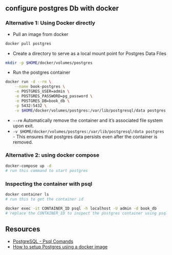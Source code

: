 
## configure postgres Db with docker
### Alternative 1: Using Docker directly
- Pull an image from docker 
```bash
docker pull postgres
```
- Create a directory to serve as a local mount point for Postgres Data Files

```bash
mkdir -p $HOME/docker/volumes/postgres 
```
- Run the postgres container
```bash
docker run -d --rm \
    --name book-postgres \
    -e POSTGRES_USER=admin \
    -e POSTGRES_PASSWORD=pg_password \
    -e POSTGRES_DB=book_db \
    -p 5432:5432 \
    -v $HOME/docker/volumes/postgres:/var/lib/postgresql/data postgres
```
-  `--rm`  Automatically remove the container and it’s associated file system upon exit.
- `-v $HOME/docker/volumes/postgres:/var/lib/postgresql/data postgres` -  This ensures that postgres data persists even after the container is removed.


### Alternative 2: using docker compose
 ```bash
 docker-compose up -d
 # run this command to start postgres
 ```

### Inspecting the container with psql
```bash 
docker container ls
# run this to get the container id
```

```bash
docker exec -it CONTAINER_ID psql -h localhost -U admin -d book_db
# replace the CONTAINER_ID to inspect the postgres container using psql
```


## Resources
- [PostgreSQL - Psql Comands](https://www.geeksforgeeks.org/postgresql-psql-commands/)
- [How to setup Postgres using a docker image](https://hackernoon.com/dont-install-postgres-docker-pull-postgres-bee20e200198)